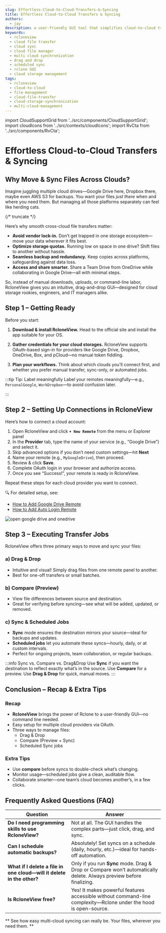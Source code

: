 ```yaml
---
slug: Effortless-Cloud-to-Cloud-Transfers-&-Syncing
title: Effortless Cloud-to-Cloud Transfers & Syncing
authors:
  - jay
description: a user-friendly GUI tool that simplifies cloud-to-cloud transfers, synchronization, file management, and backup across multiple cloud providers
keywords:
  - rcloneview
  - cloud file transfer
  - cloud sync
  - cloud file manager
  - multi cloud synchronization
  - drag and drop
  - scheduled sync
  - rclone GUI
  - cloud storage management
tags:
  - rcloneview
  - cloud-to-cloud
  - file-management
  - cloud-file-transfer
  - cloud-storage-synchronization
  - multi-cloud-management
---
```

import CloudSupportGrid from '../src/components/CloudSupportGrid';
import cloudIcons from '../src/contexts/cloudIcons';
import RvCta from '../src/components/RvCta';

# Effortless Cloud-to-Cloud Transfers & Syncing

## Why Move & Sync Files Across Clouds?

Imagine juggling multiple cloud drives—Google Drive here, Dropbox there, maybe even AWS S3 for backups. You want your files *just there* when and where you need them. But managing all those platforms separately can feel like herding cats.

{/* truncate */}

Here’s why smooth cross-cloud file transfers matter:

- **Avoid vendor lock-in.** Don’t get trapped in one storage ecosystem—move your data wherever it fits best.
- **Optimize storage quotas.** Running low on space in one drive? Shift files to another without hassle.
- **Seamless backup and redundancy.** Keep copies across platforms, safeguarding against data loss.
- **Access and share smarter.** Share a Team Drive from OneDrive while collaborating in Google Drive—all with minimal steps.

So, instead of manual downloads, uploads, or command-line labor, RcloneView gives you an intuitive, drag-and-drop GUI—designed for cloud storage rookies, engineers, and IT managers alike.


<!-- Obsidian note: CTA 컴포넌트 -->
<RvCta imageSrc="/img/rcloneview-preview.png" downloadUrl="https://rcloneview.com/src/download.html" />

## Step 1 – Getting Ready

Before you start:

1. **Download & install RcloneView.** Head to the official site and install the app suitable for your OS.

2. **Gather credentials for your cloud storages.** RcloneView supports OAuth-based sign-in for providers like Google Drive, Dropbox, OneDrive, Box, and pCloud—no manual token fiddling.

3. **Plan your workflows.** Think about which clouds you’ll connect first, and whether you prefer manual transfer, sync-only, or automated jobs.

:::tip Tip: Label meaningfully
Label your remotes meaningfully—e.g., `PersonalGoogle`, `WorkDropbox`—to avoid confusion later.

:::



## Step 2 – Setting Up Connections in RcloneView

Here’s how to connect a cloud account:

1. Open RcloneView and click **`+ New Remote`** from the menu or Explorer panel  
2. In the **Provider** tab, type the name of your service (e.g., “Google Drive”) and select it.
3. Skip advanced options if you don’t need custom settings—hit **Next**  
4. Name your remote (e.g., `MyGoogleDrive`), then proceed.
5. Review & click **Save**.
6. Complete OAuth login in your browser and authorize access.
7. Once you see “Success!”, your remote is ready in RcloneView.

Repeat these steps for each cloud provider you want to connect.

🔍 For detailed setup, see:

- [How to Add Google Drive Remote](https://rcloneview.com/support/howto/intro#step-2-adding-remote-storage-google-drive-example)
- [How to Add Auto Login Remote](https://rcloneview.com/support/howto/remote-storage-connection-settings/add-oath-online-login#quick-setup-guide)

<img src="/support/images/en/tutorials/open-google-drive-and-onedrive.png" alt="open google drive and onedrive" class="img-medium img-center" />

## Step 3 – Executing Transfer Jobs

RcloneView offers three primary ways to move and sync your files:

### **a) Drag & Drop**
- Intuitive and visual! Simply drag files from one remote panel to another.
- Best for one-off transfers or small batches.

### **b) Compare (Preview)**
- View file differences between source and destination.
- Great for verifying before syncing—see what will be added, updated, or removed.

### **c) Sync & Scheduled Jobs**
- **Sync** mode ensures the destination mirrors your source—ideal for backups and updates.
- **Scheduled jobs** let you automate these syncs—hourly, daily, or at custom intervals.
- Perfect for ongoing projects, team collaboration, or regular backups.

:::info Sync vs. Compare vs. Drag&Drop
Use **Sync** if you want the destination to reflect exactly what’s in the source. Use **Compare** for a preview. Use **Drag & Drop** for quick, manual moves.
:::


## Conclusion – Recap & Extra Tips

### **Recap**
- **RcloneView** brings the power of Rclone to a user-friendly GUI—no command line needed.
- Easy setup for multiple cloud providers via OAuth.
- Three ways to manage files:
  - Drag & Drop
  - Compare (Preview + Sync)
  - Scheduled Sync jobs

### **Extra Tips**
- Use **compare** before syncs to double-check what’s changing.
- Monitor usage—scheduled jobs give a clean, auditable flow.
- Collaborate smarter—one team’s cloud becomes another’s, in a few clicks.


##  Frequently Asked Questions (FAQ)

| Question                                                              | Answer                                                                                                              |
| --------------------------------------------------------------------- | ------------------------------------------------------------------------------------------------------------------- |
| **Do I need programming skills to use RcloneView?**                   | Not at all. The GUI handles the complex parts—just click, drag, and sync.                                           |
| **Can I schedule automatic backups?**                                 | Absolutely! Set syncs on a schedule (daily, hourly, etc.)—ideal for hands-off automation.                           |
| **What if I delete a file in one cloud—will it delete in the other?** | Only if you run **Sync** mode. Drag & Drop or Compare won’t automatically delete. Always preview before finalizing. |
| **Is RcloneView free?**                                               | Yes! It makes powerful features accessible without command-line complexity—Rclone under the hood is open-source.    |


** See how easy multi-cloud syncing can really be. Your files, wherever you need them. **


<!-- Obsidian note: Download 컴포넌트 -->
<CloudSupportGrid />